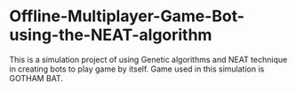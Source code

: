 # Offline-Multiplayer-Game-Bot-using-the-NEAT-algorithm
This is a simulation project of using Genetic algorithms and NEAT technique in creating bots to play game by itself. Game used in this simulation is GOTHAM BAT.

